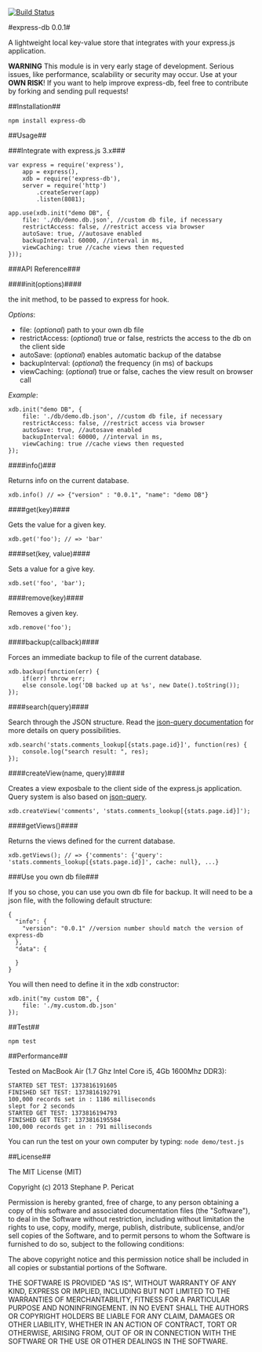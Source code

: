 [![Build Status](https://travis-ci.org/stephanepericat/express-db.png?branch=master)](https://travis-ci.org/stephanepericat/express-db)

#express-db 0.0.1#

A lightweight local key-value store that integrates with your express.js application.

**WARNING** This module is in very early stage of development. Serious issues, like performance, scalability or security may occur. Use at your **OWN RISK**!
If you want to help improve express-db, feel free to contribute by forking and sending pull requests!

##Installation##

	npm install express-db

##Usage##

###Integrate with express.js 3.x###

	var express = require('express'),
		app = express(),
		xdb = require('express-db'),
		server = require('http')
			.createServer(app)
			.listen(8081);

	app.use(xdb.init("demo DB", {
		file: './db/demo.db.json', //custom db file, if necessary
		restrictAccess: false, //restrict access via browser
		autoSave: true, //autosave enabled
		backupInterval: 60000, //interval in ms,
		viewCaching: true //cache views then requested
	}));

###API Reference###

####init(options)####

the init method, to be passed to express for hook.

_Options_:

 + file: (_optional_) path to your own db file
 + restrictAccess: (_optional_) true or false, restricts the access to the db on the client side
 + autoSave: (_optional_) enables automatic backup of the databse
 + backupInterval: (_optional_) the frequency (in ms) of backups
 + viewCaching: (_optional_) true or false, caches the view result on browser call

_Example_:

	xdb.init("demo DB", {
		file: './db/demo.db.json', //custom db file, if necessary
		restrictAccess: false, //restrict access via browser
		autoSave: true, //autosave enabled
		backupInterval: 60000, //interval in ms,
		viewCaching: true //cache views then requested
	});

####info()###

Returns info on the current database.

	xdb.info() // => {"version" : "0.0.1", "name": "demo DB"}

####get(key)####

Gets the value for a given key.

	xdb.get('foo'); // => 'bar'

####set(key, value)####

Sets a value for a give key.

	xdb.set('foo', 'bar');

####remove(key)####

Removes a given key.

	xdb.remove('foo');

####backup(callback)####

Forces an immediate backup to file of the current database.

	xdb.backup(function(err) {
		if(err) throw err;
		else console.log('DB backed up at %s', new Date().toString());
	});

####search(query)####

Search through the JSON structure. Read the [json-query documentation](https://github.com/mmckegg/json-query/blob/master/README.md) for more details on query possibilities.

	xdb.search('stats.comments_lookup[{stats.page.id}]', function(res) {
		console.log("search result: ", res);
	});

####createView(name, query)####

Creates a view exposbale to the client side of the express.js application. Query system is also based on [json-query](https://github.com/mmckegg/json-query/blob/master/README.md).

	xdb.createView('comments', 'stats.comments_lookup[{stats.page.id}]');

####getViews()####

Returns the views defined for the current database.

	xdb.getViews(); // => {'comments': {'query': 'stats.comments_lookup[{stats.page.id}]', cache: null}, ...}

###Use you own db file###

If you so chose, you can use you own db file for backup. It will need to be a json file, with the following default structure:

	{
	  "info": {
	    "version": "0.0.1" //version number should match the version of express-db
	  },
	  "data": {

	  }
	}

You will then need to define it in the xdb constructor:

	xdb.init("my custom DB", {
		file: './my.custom.db.json'
	});

##Test##

	npm test

##Performance##

Tested on MacBook Air (1.7 Ghz Intel Core i5, 4Gb 1600Mhz DDR3):

	STARTED SET TEST: 1373816191605
	FINISHED SET TEST: 1373816192791
	100,000 records set in : 1186 milliseconds
	slept for 2 seconds
	STARTED GET TEST: 1373816194793
	FINISHED GET TEST: 1373816195584
	100,000 records get in : 791 milliseconds

You can run the test on your own computer by typing: `node demo/test.js`

##License##

The MIT License (MIT)

Copyright (c) 2013 Stephane P. Pericat

Permission is hereby granted, free of charge, to any person obtaining a copy
of this software and associated documentation files (the "Software"), to deal
in the Software without restriction, including without limitation the rights
to use, copy, modify, merge, publish, distribute, sublicense, and/or sell
copies of the Software, and to permit persons to whom the Software is
furnished to do so, subject to the following conditions:

The above copyright notice and this permission notice shall be included in
all copies or substantial portions of the Software.

THE SOFTWARE IS PROVIDED "AS IS", WITHOUT WARRANTY OF ANY KIND, EXPRESS OR
IMPLIED, INCLUDING BUT NOT LIMITED TO THE WARRANTIES OF MERCHANTABILITY,
FITNESS FOR A PARTICULAR PURPOSE AND NONINFRINGEMENT. IN NO EVENT SHALL THE
AUTHORS OR COPYRIGHT HOLDERS BE LIABLE FOR ANY CLAIM, DAMAGES OR OTHER
LIABILITY, WHETHER IN AN ACTION OF CONTRACT, TORT OR OTHERWISE, ARISING FROM,
OUT OF OR IN CONNECTION WITH THE SOFTWARE OR THE USE OR OTHER DEALINGS IN
THE SOFTWARE.